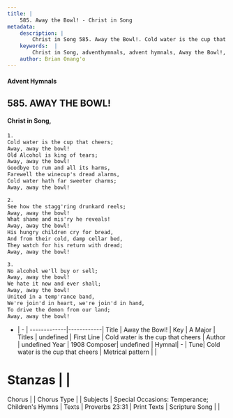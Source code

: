 ```yaml
---
title: |
    585. Away the Bowl! - Christ in Song
metadata:
    description: |
        Christ in Song 585. Away the Bowl!. Cold water is the cup that cheers; Away, away the bowl! Old Alcohol is king of tears; Away, away the bowl! Goodbye to rum and all its harms, Farewell the winecup's dread alarms, Cold water hath far sweeter charms; Away, away the bowl!
    keywords:  |
        Christ in Song, adventhymnals, advent hymnals, Away the Bowl!, Cold water is the cup that cheers. 
    author: Brian Onang'o
---
```


#### Advent Hymnals
## 585. AWAY THE BOWL!
####  Christ in Song,

```txt
1.
Cold water is the cup that cheers;
Away, away the bowl!
Old Alcohol is king of tears;
Away, away the bowl!
Goodbye to rum and all its harms,
Farewell the winecup's dread alarms,
Cold water hath far sweeter charms;
Away, away the bowl!

2.
See how the stagg'ring drunkard reels;
Away, away the bowl!
What shame and mis'ry he reveals!
Away, away the bowl!
His hungry children cry for bread,
And from their cold, damp cellar bed,
They watch for his return with dread;
Away, away the bowl!

3.
No alcohol we'll buy or sell;
Away, away the bowl!
We hate it now and ever shall;
Away, away the bowl!
United in a temp'rance band,
We're join'd in heart, we're join'd in hand,
To drive the demon from our land;
Away, away the bowl!

```

- |   -  |
-------------|------------|
Title | Away the Bowl! |
Key | A Major |
Titles | undefined |
First Line | Cold water is the cup that cheers |
Author | undefined
Year | 1908
Composer| undefined |
Hymnal|  - |
Tune| Cold water is the cup that cheers |
Metrical pattern | |
# Stanzas |  |
Chorus |  |
Chorus Type |  |
Subjects | Special Occasions: Temperance; Children's Hymns |
Texts | Proverbs 23:31 |
Print Texts | 
Scripture Song |  |
    
